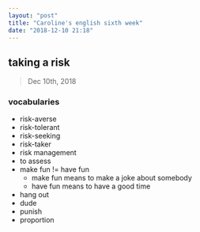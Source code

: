 ```yaml
---
layout: "post"
title: "Caroline's english sixth week"
date: "2018-12-10 21:18"
---
```


## taking a risk

> Dec 10th, 2018

### vocabularies

- risk-averse
- risk-tolerant
- risk-seeking
- risk-taker
- risk management
- to assess
- make fun != have fun
  - make fun means to make a joke about somebody
  - have fun means to have a good time
- hang out
- dude
- punish
- proportion
